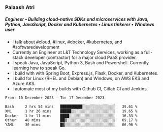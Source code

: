### Palaash Atri

##### Engineer • Building cloud-native SDKs and microservices with Java, Python, JavaScript, Docker and Kubernetes • Linux tinkerer • Windows user

- I talk about #cloud, #linux, #docker, #kubernetes, and #softwaredevelopment
- Currently an Engineer at L&T Technology Services, working as a full-stack developer (contractor) for a major cloud PaaS provider.
- I speak Java, JavaScript, Python 3, Bash and Powershell. Currently learning how to speak Go.
- I build with with Spring Boot, Express.js, Flask, Docker, and Kubernetes.
- I build for Linux (RHEL and Debian) and Windows, on AWS EKS and Azure AKS.
- I automate most of my builds with Github CI, Gitlab CI and Jenkins.

<!--
**palaashatri/palaashatri** is a ✨ _special_ ✨ repository because its `README.md` (this file) appears on your GitHub profile.

Here are some ideas to get you started:

- 🔭 I’m currently working on ...
- 🌱 I’m currently learning ...
- 👯 I’m looking to collaborate on ...
- 🤔 I’m looking for help with ...
- 💬 Ask me about ...
- 📫 How to reach me: ...
- 😄 Pronouns: ...
- ⚡ Fun fact: ...
-->

<!--START_SECTION:waka-->

```txt
From: 10 December 2023 - To: 17 December 2023

Bash     2 hrs 54 mins   ██████████░░░░░░░░░░░░░░░   39.61 %
XML      1 hr 26 mins    █████░░░░░░░░░░░░░░░░░░░░   19.65 %
Docker   1 hr 11 mins    ████░░░░░░░░░░░░░░░░░░░░░   16.33 %
Other    40 mins         ██▒░░░░░░░░░░░░░░░░░░░░░░   09.17 %
YAML     30 mins         █▓░░░░░░░░░░░░░░░░░░░░░░░   06.96 %
```

<!--END_SECTION:waka-->
